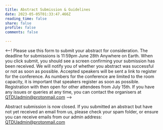 ```yaml
---
title: Abstract Submission & Guidelines
date: 2023-05-05T01:33:47.466Z
reading_time: false
share: false
profile: false
comments: false
 
---
```

<--! Please use this form to submit your abstract for consideration. The deadline for submissions is 11:59pm June 28th Anywhere on Earth. When you click submit, you should see a screen confirming your submission has been received. We will notify you of whether you abstract was successful or not as soon as possible. Accepted speakers will be sent a link to register for the conference. As numbers for the conference are limited to the room capacity, it is important that speakers register as soon as possible. Registration with then open for other attendees from July 15th. If you have any issues or queries at any time, you can contact the organisers at QTDUadmin@protonmail.com -->

Abstract submission is now closed. 
If you submitted an abstract but have not yet received an email from us, please check your spam folder, or ensure you can receive emails from our admin address: QTDUadmin@protonmail.com

